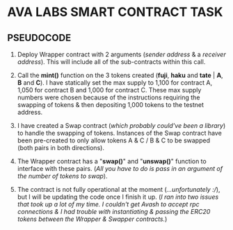# AVA LABS SMART CONTRACT TASK

## PSEUDOCODE

1. Deploy Wrapper contract with 2 arguments (*sender address* & a *receiver address*). This will include all of the sub-contracts within this call.

2. Call the __mint()__ function on the 3 tokens created (__fuji__, __haku__ and __tate__ | __A__, __B__ and __C__). I have statically set the max supply to 1,100 for contract A, 1,050 for contract B and 1,000 for contract C. These max supply numbers were chosen because of the instructions requiring the swapping of tokens & then depositing 1,000 tokens to the testnet address.

3. I have created a Swap contract (*which probably could've been a library*) to handle the swapping of tokens. Instances of the Swap contract have been pre-created to only allow tokens A & C / B & C to be swapped (both pairs in both directions).

4. The Wrapper contract has a "__swap()__" and "__unswap()__" function to interface with these pairs. (*All you have to do is pass in an argument of the number of tokens to swap*).

5. The contract is not fully operational at the moment (*...unfortunately :/*), but I will be updating the code once I finish it up. (*I ran into two issues that took up a lot of my time. I couldn't get Avash to accept rpc connections & I had trouble with instantiating & passing the ERC20 tokens between the Wrapper & Swapper contracts.*)
